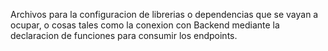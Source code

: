 Archivos para la configuracion de librerias o dependencias que se vayan a ocupar, o cosas tales como la conexion con Backend mediante la declaracion de funciones para consumir los endpoints.